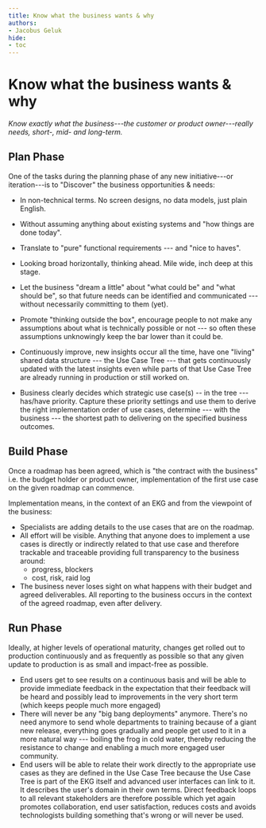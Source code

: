 ```yaml
---
title: Know what the business wants & why
authors:
- Jacobus Geluk
hide:
- toc
---
```

# Know what the business wants & why

<!--summary-start-->
_Know exactly what the business---the customer or
product owner---really needs, short-, mid- and long-term._
<!--summary-end-->

## Plan Phase

One of the tasks during the planning phase of any new
initiative---or iteration---is to "Discover" the 
business opportunities & needs:

- In non-technical terms. No screen designs, no data models, just plain English.

- Without assuming anything about existing systems and "how
  things are done today".

- Translate to "pure" functional requirements --- and "nice
  to haves".

- Looking broad horizontally, thinking ahead. Mile wide, inch
  deep at this stage.

- Let the business "dream a little" about "what could be"
  and "what should be", so that future needs can be
  identified and communicated --- without necessarily
  committing to them (yet).

- Promote "thinking outside the box", encourage people to
  not make any assumptions about what is technically possible
  or not --- so often these assumptions unknowingly keep the
  bar lower than it could be.

- Continuously improve, new insights occur all the time, have one
  "living" shared data structure --- the Use Case Tree --- that gets
  continuously updated with the latest insights even while parts
  of that Use Case Tree are already running in production or still
  worked on.

- Business clearly decides which strategic use case(s) -- in the tree --- 
  has/have priority. Capture these priority settings and use them to
  derive the right implementation order of use cases, determine 
  --- with the business --- the shortest path to delivering on the
  specified business outcomes.

## Build Phase

Once a roadmap has been agreed, which is "the contract with the business" 
i.e. the budget holder or product owner, implementation of the first use
case on the given roadmap can commence.

Implementation means, in the context of an EKG and from the viewpoint of
the business:

- Specialists are adding details to the use cases that are on the roadmap.
- All effort will be visible. Anything that anyone does to implement a use cases
  is directly or indirectly related to that use case and therefore trackable
  and traceable providing full transparency to the business around:
    - progress, blockers
    - cost, risk, raid log
- The business never loses sight on what happens with their
  budget and agreed deliverables.
  All reporting to the business occurs in the context of
  the agreed roadmap, even after delivery.

## Run Phase

Ideally, at higher levels of operational maturity, changes get rolled out to
production continuously and as frequently as possible so that any given update
to production is as small and impact-free as possible.

- End users get to see results on a continuous basis and will be able to provide
  immediate feedback in the expectation that their feedback will be heard and possibly
  lead to improvements in the very short term (which keeps people much more engaged)
- There will never be any "big bang deployments" anymore. There's no need anymore
  to send whole departments to training because of a giant new release, everything
  goes gradually and people get used to it in a more natural way --- boiling the frog 
  in cold water, thereby reducing the resistance to change and enabling a much
  more engaged user community.
- End users will be able to relate their work directly to the appropriate use cases
  as they are defined in the Use Case Tree because the Use Case Tree is part of the
  EKG itself and advanced user interfaces can link to it. It describes the user's
  domain in their own terms. Direct feedback loops to all relevant stakeholders
  are therefore possible which yet again promotes collaboration, end user satisfaction,
  reduces costs and avoids technologists building something that's wrong or will
  never be used.

